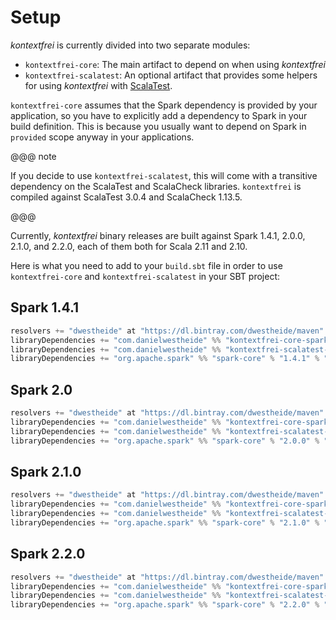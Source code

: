 # Setup

_kontextfrei_ is currently divided into two separate modules:

- `kontextfrei-core`: The main artifact to depend on when using _kontextfrei_
- `kontextfrei-scalatest`: An optional artifact that provides some helpers for using _kontextfrei_ with [ScalaTest](http://www.scalatest.org/).

`kontextfrei-core` assumes that the Spark dependency is provided by your application, so you have to explicitly add a dependency to Spark in your build definition. This is because you usually want to depend on Spark in `provided` scope anyway in your applications.

@@@ note

If you decide to use `kontextfrei-scalatest`, this will come with a transitive dependency on the ScalaTest and ScalaCheck libraries. `kontextfrei` is compiled against ScalaTest 3.0.4 and ScalaCheck 1.13.5.

@@@

Currently, _kontextfrei_ binary releases are built against Spark 1.4.1, 2.0.0, 2.1.0, and 2.2.0, each of them both for  Scala 2.11 and 2.10.

Here is what you need to add to your `build.sbt` file in order to use `kontextfrei-core` and `kontextfrei-scalatest` in your SBT project:

## Spark 1.4.1

```scala
resolvers += "dwestheide" at "https://dl.bintray.com/dwestheide/maven"
libraryDependencies += "com.danielwestheide" %% "kontextfrei-core-spark-1.4.1" % "0.7.0"
libraryDependencies += "com.danielwestheide" %% "kontextfrei-scalatest-spark-1.4.1" % "0.7.0" % "test,it"
libraryDependencies += "org.apache.spark" %% "spark-core" % "1.4.1" % "provided"
```

## Spark 2.0

```scala
resolvers += "dwestheide" at "https://dl.bintray.com/dwestheide/maven"
libraryDependencies += "com.danielwestheide" %% "kontextfrei-core-spark-2.0.0" % "0.7.0"
libraryDependencies += "com.danielwestheide" %% "kontextfrei-scalatest-spark-2.0.0" % "0.7.0" % "test,it"
libraryDependencies += "org.apache.spark" %% "spark-core" % "2.0.0" % "provided"
```

## Spark 2.1.0

```scala
resolvers += "dwestheide" at "https://dl.bintray.com/dwestheide/maven"
libraryDependencies += "com.danielwestheide" %% "kontextfrei-core-spark-2.1.0" % "0.7.0"
libraryDependencies += "com.danielwestheide" %% "kontextfrei-scalatest-spark-2.1.0" % "0.7.0" % "test,it"
libraryDependencies += "org.apache.spark" %% "spark-core" % "2.1.0" % "provided"
```

## Spark 2.2.0

```scala
resolvers += "dwestheide" at "https://dl.bintray.com/dwestheide/maven"
libraryDependencies += "com.danielwestheide" %% "kontextfrei-core-spark-2.2.0" % "0.7.0"
libraryDependencies += "com.danielwestheide" %% "kontextfrei-scalatest-spark-2.2.0" % "0.7.0" % "test,it"
libraryDependencies += "org.apache.spark" %% "spark-core" % "2.2.0" % "provided"
```
